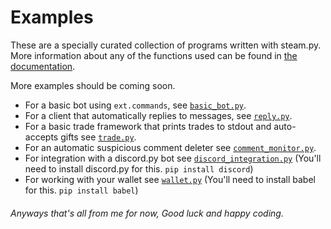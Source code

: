 # Examples

These are a specially curated collection of programs written with steam.py. More information about any of the functions
used can be found in [the documentation](https://steam-py.github.io/docs/latest).

More examples should be coming soon.

- For a basic bot using `ext.commands`, see [`basic_bot.py`](basic_bot.py).
- For a client that automatically replies to messages, see [`reply.py`](reply.py).
- For a basic trade framework that prints trades to stdout and auto-accepts gifts see [`trade.py`](trade.py).
- For an automatic suspicious comment deleter see [`comment_monitor.py`](comment_monitor.py).
- For integration with a discord.py bot see [`discord_integration.py`](discord_integration.py) (You'll need to install discord.py for this. `pip install discord`)
- For working with your wallet see [`wallet.py`](wallet.py) (You'll need to install babel for this. `pip install babel`)

###### Anyways that's all from me for now, Good luck and happy coding.
